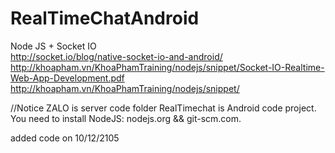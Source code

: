 # RealTimeChatAndroid
Node JS + Socket IO</br>
http://socket.io/blog/native-socket-io-and-android/</br>
http://khoapham.vn/KhoaPhamTraining/nodejs/snippet/Socket-IO-Realtime-Web-App-Development.pdf</br>
http://khoapham.vn/KhoaPhamTraining/nodejs/snippet/</br>


//Notice
ZALO is server code folder
RealTimechat is Android code project.
You need to install NodeJS: nodejs.org && git-scm.com.

added code on 10/12/2105

